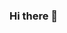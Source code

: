 ### Hi there 👋

<!--
**FarishaKR/FarishaKR** is a ✨ _special_ ✨ repository because its `README.md` (this file) appears on your GitHub profile.

Here are some ideas to get you started:

- 🔭 I’m currently working on my course ...
- 🌱 I’m currently learning web development...
- 👯 I’m looking to collaborate on open source...
- 🤔 I’m looking for help with designing...
- 💬 Ask me about ...
- 📫 How to reach me:https://www.linkedin.com/in/farisha-kr-95387721a/ ...
- 😄 Pronouns: she/her ...
- ⚡ Fun fact: I am proud to be a GIRL!...
-->
